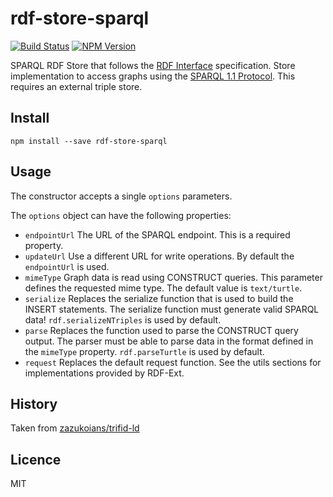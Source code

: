 # rdf-store-sparql

[![Build Status](https://travis-ci.org/rdf-ext/rdf-store-sparql.svg?branch=master)](https://travis-ci.org/rdf-ext/rdf-store-sparql)
[![NPM Version](https://img.shields.io/npm/v/rdf-store-sparql.svg?style=flat)](https://npm.im/rdf-store-sparql)

SPARQL RDF Store that follows the [RDF Interface](http://bergos.github.io/rdf-ext-spec/) specification. Store implementation to access graphs using the [SPARQL 1.1 Protocol](http://www.w3.org/TR/sparql11-protocol/). This requires an external triple store.

## Install

```
npm install --save rdf-store-sparql
```

## Usage

The constructor accepts a single `options` parameters.

The `options` object can have the following properties:

* `endpointUrl` The URL of the SPARQL endpoint.
  This is a required property.
* `updateUrl` Use a different URL for write operations.
  By default the `endpointUrl` is used.
* `mimeType` Graph data is read using CONSTRUCT queries.
  This parameter defines the requested mime type.
  The default value is `text/turtle`.
* `serialize` Replaces the serialize function that is used to build the INSERT statements.
  The serialize function must generate valid SPARQL data!
  `rdf.serializeNTriples` is used by default.
* `parse` Replaces the function used to parse the CONSTRUCT query output.
  The parser must be able to parse data in the format defined in the `mimeType` property.
  `rdf.parseTurtle` is used by default.
* `request` Replaces the default request function.
  See the utils sections for implementations provided by RDF-Ext.

## History

Taken from [zazukoians/trifid-ld](https://github.com/zazukoians/trifid-ld)

## Licence

MIT
